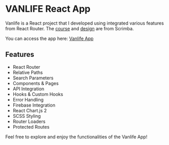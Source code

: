 # VANLIFE React App
Vanlife is a React project that I developed using integrated various features from React Router. The [course](https://scrimba.com/learn/reactrouter6) and [design](https://www.figma.com/file/igDA2NiMDhoaIIAqm5EnTq/%23VanLife?type=design&t=Gy0TPpflSABuLML4-6) are from Scrimba.

You can access the app here: [Vanlife App](https://vanlife-haomari.netlify.app/)

## Features
* React Router
* Relative Paths
* Search Parameters
* Components & Pages
* API Integration
* Hooks & Custom Hooks
* Error Handling
* Firebase Integration
* React Chart.js 2
* SCSS Styling
* Router Loaders
* Protected Routes

Feel free to explore and enjoy the functionalities of the Vanlife App!
